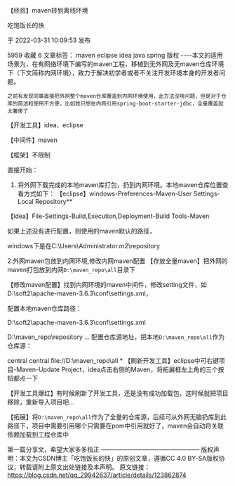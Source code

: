 【经验】maven转到离线环境

吃饱饭长的快

于 2022-03-31 10:09:53 发布

5959
 收藏 6
文章标签： maven eclipse idea java spring
版权
----本文的适用场景为，在有网络环境下编写的maven工程，移植到无外网及无maven仓库环境下（下文简称内网环境），致力于解决初学者或者不关注开发环境本身的开发者问题。

    之前有发现同事直接把外网整个maven仓库覆盖到内网环境使用，此方法没啥问题，但是对于仓库的简洁和使用不方便，比如我只想在内网引用spring-boot-starter-jdbc，全量覆盖就太奢侈了



【开发工具】idea、eclipse

【中间件】maven

【框架】不限制

直接开始：

1. 将外网下载完成的本地maven库打包，扔到内网环境。本地maven仓库位置查看方式如下：
【eclipse】windows-Preferences-Maven-User Settings-Local Repository**



【idea】File-Settings-Build,Execution,Deployment-Build Tools-Maven



如果上述没有进行配置，则使用的maven默认的路径，

windows下是在C:\Users\Administrator\.m2\repository

2.外网maven包放到内网环境,修改内网maven配置
【存放全量maven】把外网的maven打包放到内网`D:\maven_repo\all`目录下

【修改maven配置】找到内网环境的maven中间件，修改setting文件，如D:\soft2\apache-maven-3.6.3\conf\settings.xml，

配置本地maven仓库路径：

D:\soft2\apache-maven-3.6.3\conf\settings.xml
<settings xmlns="http://maven.apache.org/SETTINGS/1.0.0"
          xmlns:xsi="http://www.w3.org/2001/XMLSchema-instance"
          xsi:schemaLocation="http://maven.apache.org/SETTINGS/1.0.0 http://maven.apache.org/xsd/settings-1.0.0.xsd">
  <!-- localRepository
   | The path to the local repository maven will use to store artifacts.
   |
   | Default: ${user.home}/.m2/repository  -->
  <localRepository>D:\maven_repo\repository</localRepository>
...
配置仓库源地址，把本地`D:\maven_repo\all`作为仓库源：

  <mirrors>
    <!-- mirror
     | Specifies a repository mirror site to use instead of a given repository. The repository that
     | this mirror serves has an ID that matches the mirrorOf element of this mirror. IDs are used
     | for inheritance and direct lookup purposes, and must be unique across the set of mirrors.
     |-->
    <mirror>
      <id>central</id>
      <name>central</name>
      <url>file://D:\maven_repo\all</url>
	  <mirrorOf>*</mirrorOf>
    </mirror>
     
  </mirrors>
【刷新开发工具】eclipse中可右键项目-Maven-Update Project，idea点击右侧的Maven，将拓展框左上角的三个按钮都点一下





【开发工具爆红】有时候刷新了开发工具，还是没有成功加载包，这时候就把项目移除，重新导入项目吧...

【拓展】将`D:\maven_repo\all`作为了全量的仓库源，后续可从外网无脑扔库到此路径下，项目中需要引用哪个只需要在pom中引用就好了，maven会自动将关联依赖加载到工程仓库中

第一篇分享文，希望大家多多指正
————————————————
版权声明：本文为CSDN博主「吃饱饭长的快」的原创文章，遵循CC 4.0 BY-SA版权协议，转载请附上原文出处链接及本声明。
原文链接：https://blog.csdn.net/qq_29942637/article/details/123862874